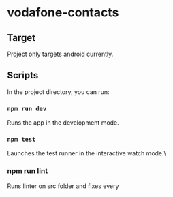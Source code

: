# vodafone-contacts

## Target

Project only targets android currently.

## Scripts

In the project directory, you can run:

### `npm run dev`

Runs the app in the development mode.

### `npm test`

Launches the test runner in the interactive watch mode.\

### npm run lint

Runs linter on src folder and fixes every 
